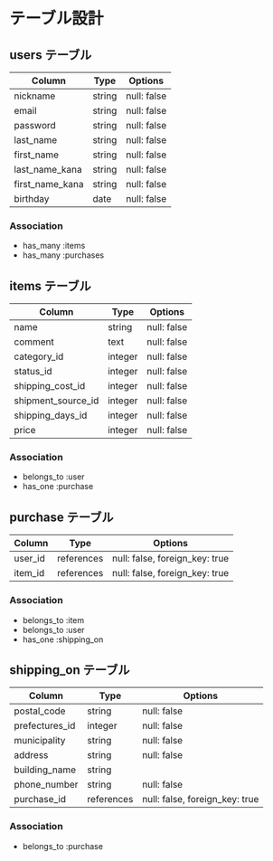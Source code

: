 # テーブル設計

## users テーブル

| Column          | Type   | Options     |
| --------------- | ------ | ----------- |
| nickname        | string | null: false |
| email           | string | null: false |
| password        | string | null: false |
| last_name       | string | null: false |
| first_name      | string | null: false |
| last_name_kana  | string | null: false |
| first_name_kana | string | null: false |
| birthday        | date   | null: false |

### Association

- has_many :items
- has_many :purchases


## items テーブル

| Column             | Type    | Options     |
| ------------------ | ------  | ----------- |
| name               | string  | null: false |
| comment            | text    | null: false |
| category_id        | integer | null: false |
| status_id          | integer | null: false |
| shipping_cost_id   | integer | null: false |
| shipment_source_id | integer | null: false |
| shipping_days_id   | integer | null: false |
| price              | integer | null: false |

### Association

- belongs_to :user
- has_one    :purchase

## purchase テーブル

| Column  | Type       | Options                        |
| ------- | ---------- | ------------------------------ |
| user_id | references | null: false, foreign_key: true |
| item_id | references | null: false, foreign_key: true |

### Association

- belongs_to :item
- belongs_to :user
- has_one    :shipping_on


## shipping_on テーブル

| Column         | Type       | Options                        |
| -------------- | ---------- | ------------------------------ |
| postal_code    | string     | null: false                    |
| prefectures_id | integer    | null: false                    |
| municipality   | string     | null: false                    |
| address        | string     | null: false                    |
| building_name  | string     |                                |
| phone_number   | string     | null: false                    |
| purchase_id    | references | null: false, foreign_key: true |

### Association

- belongs_to :purchase
